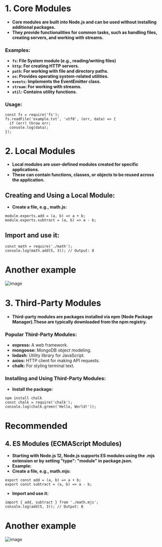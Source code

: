 # 1. Core Modules
- **Core modules are built into Node.js and can be used without installing additional packages.**
- **They provide functionalities for common tasks, such as handling files, creating servers, and working with streams.**

### Examples:
- **`fs`: File System module (e.g., reading/writing files)**
- **`http`: For creating HTTP servers.**
- **`path`: For working with file and directory paths.**
- **`os`: Provides operating system-related utilities.**
- **`events`: Implements the EventEmitter class.**
- **`stream`: For working with streams.**
- **`util`: Contains utility functions.**
### Usage:
```
const fs = require('fs');
fs.readFile('example.txt', 'utf8', (err, data) => {
  if (err) throw err;
  console.log(data);
});
```
# 2. Local Modules
- **Local modules are user-defined modules created for specific applications.**
- **These can contain functions, classes, or objects to be reused across the application.**

## Creating and Using a Local Module:
- **Create a file, e.g., math.js:**
```
module.exports.add = (a, b) => a + b;
module.exports.subtract = (a, b) => a - b;
```
## Import and use it:
```
const math = require('./math');
console.log(math.add(5, 3)); // Output: 8
```
# Another example
![image](https://github.com/user-attachments/assets/ef8ef859-d8e2-4a6f-8b84-b490b64a4909)

# 3. Third-Party Modules
- **Third-party modules are packages installed via npm (Node Package Manager).These are typically downloaded from the npm registry.**
### Popular Third-Party Modules:
- **express:** A web framework.
- **mongoose:** MongoDB object modeling.
- **lodash:** Utility library for JavaScript.
- **axios:** HTTP client for making API requests.
- **chalk:** For styling terminal text.
### Installing and Using Third-Party Modules:
- **Install the package:**
```
npm install chalk
const chalk = require('chalk');
console.log(chalk.green('Hello, World!'));
```
# Recommended
## 4. ES Modules (ECMAScript Modules)
- **Starting with Node.js 12, Node.js supports ES modules using the .mjs extension or by setting "type": "module" in package.json.**
- **Example:**
- **Create a file, e.g., math.mjs:**
```
export const add = (a, b) => a + b;
export const subtract = (a, b) => a - b;
```
- **Import and use it:**
```
import { add, subtract } from './math.mjs';
console.log(add(5, 3)); // Output: 8
```
# Another example
![image](https://github.com/user-attachments/assets/2cfbb960-5379-4153-a32e-359340d1653a)



